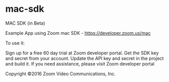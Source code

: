 # mac-sdk
MAC SDK (in Beta)

Example App using Zoom mac SDK - https://developer.zoom.us/mac

To use it:

Sign up for a free 60 day trial at Zoom developer portal. Get the SDK key and secret from your account. Update the API key and secret in the project and build it. If you need assistance, please visit Zoom developer portal

Copyright ©2016 Zoom Video Communications, Inc.
